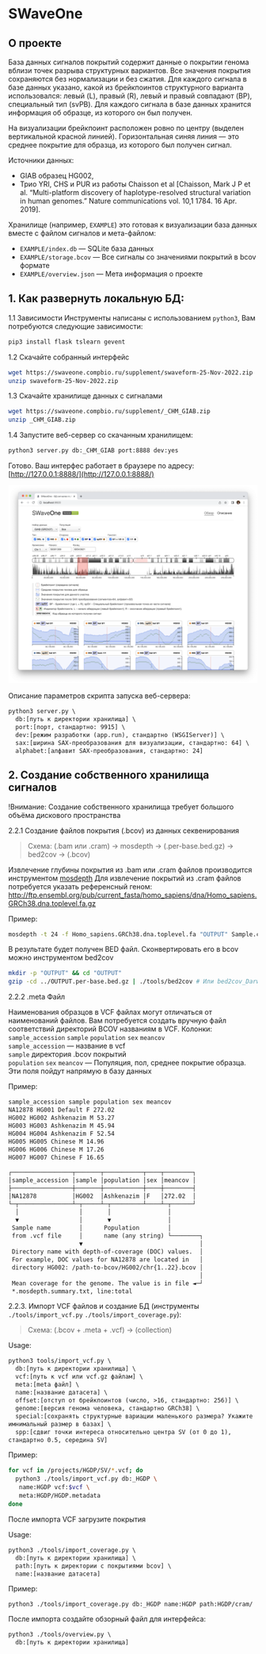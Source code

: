 # SWaveOne

## О проекте

База данных сигналов покрытий содержит данные о покрытии генома вблизи точек разрыва структурных вариантов. 
Все значения покрытия сохраняются без нормализации и без сжатия. Для каждого сигнала в базе данных указано, 
какой из брейкпоинтов структурного варианта использовался: левый (L), правый (R), левый и правый совпадают (BP), 
специальный тип (svPB). Для каждого сигнала в базе данных хранится информация об образце, из которого он был получен. 

На визуализации брейкпоинт расположен ровно по центру (выделен вертикальной красной линией). 
Горизонтальная синяя линия — это среднее покрытие для образца, из которого был получен сигнал. 

Источники данных: 
* GIAB образец HG002, 
* Трио YRI, CHS и PUR из работы Chaisson et al [Chaisson, Mark J P et al. “Multi-platform discovery of haplotype-resolved structural variation in human genomes.” Nature communications vol. 10,1 1784. 16 Apr. 2019].

Хранилище (например, `EXAMPLE`) это готовая к визуализации база данных вместе с файлом сигналов и мета-файлом:
* `EXAMPLE/index.db` — SQLite база данных
* `EXAMPLE/storage.bcov` — Все сигналы со значениями покрытий в bcov формате
* `EXAMPLE/overview.json` — Мета информация о проекте

## 1. Как развернуть локальную БД:

1.1 Зависимости
Инструменты написаны с использованием `python3`, Вам потребуются следующие зависимости:

```bash
pip3 install flask tslearn gevent 
```

1.2 Скачайте собранный интерфейс
```bash
wget https://swaveone.compbio.ru/supplement/swaveform-25-Nov-2022.zip
unzip swaveform-25-Nov-2022.zip
```

1.3 Скачайте хранилище данных с сигналами
```bash
wget https://swaveone.compbio.ru/supplement/_CHM_GIAB.zip
unzip _CHM_GIAB.zip
```

1.4 Запустите веб-сервер со скачанным хранилищем:
```bash
python3 server.py db:_CHM_GIAB port:8888 dev:yes
```

Готово. Ваш интерфес работает в браузере по адресу: [http://127.0.0.1:8888/](http://127.0.0.1:8888/)

![](./supplement/oneface.png)

Описание параметров скрипта запуска веб-сервера:

```text
python3 server.py \
  db:[путь к директории хранилища] \
  port:[порт, стандартно: 9915] \
  dev:[режим разработки (app.run), стандартно (WSGIServer)] \
  sax:[ширина SAX-преобразования для визуализации, стандартно: 64] \
  alphabet:[алфавит SAX-преобразования, стандартно: 24]
```

## 2. Создание собственного хранилища сигналов

!Внимание: Создание собственного хранилища требует большого объёма дискового пространства

2.2.1 Создание файлов покрытия (.bcov) из данных секвенирования

> Схема: (.bam или .cram) -> mosdepth -> (.per-base.bed.gz) -> bed2cov -> (.bcov)

Извлечение глубины покрытия из .bam или .cram файлов производится инструментом
[mosdepth](https://github.com/brentp/mosdepth)
Для извлечение покрытий из .cram файлов потребуется указать референсный геном: 
http://ftp.ensembl.org/pub/current_fasta/homo_sapiens/dna/Homo_sapiens.GRCh38.dna.toplevel.fa.gz

Пример:

```bash
mosdepth -t 24 -f Homo_sapiens.GRCh38.dna.toplevel.fa "OUTPUT" Sample.cram
```

В результате будет получен BED файл. Сконвертировать его в bcov можно инструментом bed2cov

```bash
mkdir -p "OUTPUT" && cd "OUTPUT"
gzip -cd ../OUTPUT.per-base.bed.gz | ./tools/bed2cov # Или bed2cov_Darwin для Mac OSX
```

2.2.2 .meta Файл

Наименования образцов в VCF файлах могут отличаться от наименований файлов. 
Вам потребуется создать вручную файл соответствий директорий BCOV названиям в VCF.
Колонки: `sample_accession` `sample` `population` `sex` `meancov`  
`sample_accession` — название в vcf  
`sample` директория .bcov покрытий  
`population` `sex` `meancov` — Популяция, пол, среднее покрытие образца. Эти поля пойдут напрямую в базу данных

Пример:

```text
sample_accession sample population sex meancov
NA12878 HG001 Default F 272.02
HG002 HG002 Ashkenazim M 53.27
HG003 HG003 Ashkenazim M 45.94
HG004 HG004 Ashkenazim F 52.54
HG005 HG005 Chinese M 14.96
HG006 HG006 Chinese M 17.26
HG007 HG007 Chinese F 16.65
```

```
┌─────────────────┬───────┬───────────┬────┬────────┐
│sample_accession │sample │population │sex │meancov │
├─────────────────┼───────┼───────────┼────┼────────┤
│NA12878          │HG002  │Ashkenazim │F   │272.02  │
└─┬───────────────┴─┬─────┴─┬─────────┴────┴─┬──────┘
  │                 │       │                │
  ▼                 │       ▼                │
 Sample name        │      Population        │
 from .vcf file     │      name (any string) └────────┐
                    ▼                                 │
 Directory name with depth-of-coverage (DOC) values.  │
 For example, DOC values for NA12878 are located in   │
 directory HG002: /path-to-bcov/HG002/chr{1..22}.bcov │
                                                      │
 Mean coverage for the genome. The value is in file ◄─┘
 *.mosdepth.summary.txt, line:total
```


2.2.3. Импорт VCF файлов и создание БД (инструменты `./tools/import_vcf.py` `./tools/import_coverage.py`):

> Схема: (.bcov + .meta + .vcf) -> (collection)

Usage:

```text
python3 tools/import_vcf.py \
  db:[путь к директории хранилища] \
  vcf:[путь к vcf или vcf.gz файлам] \
  meta:[meta файл] \
  name:[название датасета] \
  offset:[отступ от брейкпоинтов (число, >16, стандартно: 256)] \
  genome:[версия генома человека, стандартно GRCh38] \
  special:[сохранять структурные вариации маленького размера? Укажите имнимальный размер в базах] \
  spp:[сдвиг точки интереса относительно центра SV (от 0 до 1), стандартно 0.5, середина SV]
```

Пример:

```bash
for vcf in /projects/HGDP/SV/*.vcf; do
  python3 ./tools/import_vcf.py db:_HGDP \
   name:HGDP vcf:$vcf \
   meta:HGDP/HGDP.metadata
done
```

После импорта VCF загрузите покрытия

Usage:

```text
python3 ./tools/import_coverage.py \
  db:[путь к директории хранилища] \
  path:[путь к директории с покрытиями bcov] \
  name:[название датасета]
```

Пример:

```bash
python3 ./tools/import_coverage.py db:_HGDP name:HGDP path:HGDP/cram/
```

После импорта создайте обзорный файл для интерфейса:

```text
python3 ./tools/overview.py \
  db:[путь к директории хранилища]
```

